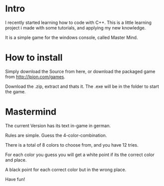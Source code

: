 # Intro

I recently started learning how to code with C++. This is a little learning project i made with some tutorials, and applying my new knowledge.

It is a simple game for the windows console, called Master Mind.

# How to install

Simply download the Source from here, or download the packaged game from http://lpion.com/games.

Download the .zip, extract and thats it. The .exe will be in the folder to start the game. 

# Mastermind

The current Version has its text in-game in german. 

Rules are simple. Guess the 4-color-combination. 

There is a total of 8 colors to choose from, and you have 12 tries.

For each color you guess you will get a white point if its the correct color and place.

A black point for each correct color but in the wrong place. 

Have fun!



